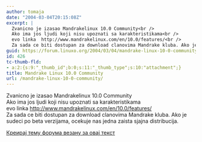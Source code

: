 ```yaml
---
author: tomaja
date: "2004-03-04T20:15:08Z"
excerpt: |
  Zvanicno je izasao Mandrakelinux 10.0 Community<br />
  Ako ima jos ljudi koji nisu upoznati sa karakteristikama<br />
  evo linka  http://www.mandrakelinux.com/en/10.0/features/<br />
  Za sada ce biti dostupan za download clanovima Mandrake kluba. Ako je sudeci po beta verzijama, ocekuje nas jedna zaista sjajna distribucija.
guid: https://forum.linuxo.org/2004/03/04/mandrake-linux-10-0-community/
id: 426
tc-thumb-fld:
- a:2:{s:9:"_thumb_id";b:0;s:11:"_thumb_type";s:10:"attachment";}
title: Mandrake Linux 10.0 Community
url: /mandrake-linux-10-0-community/
---
```

Zvanicno je izasao Mandrakelinux 10.0 Community  
Ako ima jos ljudi koji nisu upoznati sa karakteristikama  
evo linka http://www.mandrakelinux.com/en/10.0/features/  
Za sada ce biti dostupan za download clanovima Mandrake kluba. Ako je sudeci po beta verzijama, ocekuje nas jedna zaista sjajna distribucija.<!--break-->

[Креирај тему форума везану за овај текст](https://linuxo.org/nova-tema-na-forumu/?se_pid=426)